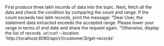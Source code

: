 First produce three lakh records of data into the topic. Next, fetch all the data and check the condition by comparing the count and range. If the count exceeds two lakh records, print the message: "Dear User, the statement data extracted exceeds the accepted range. Please lower your range in terms of end date and share the request again. "Otherwise, display the list of records.
url:curl --location 'http://localhost:8080/api/v1/customer3l/get-records'
 
